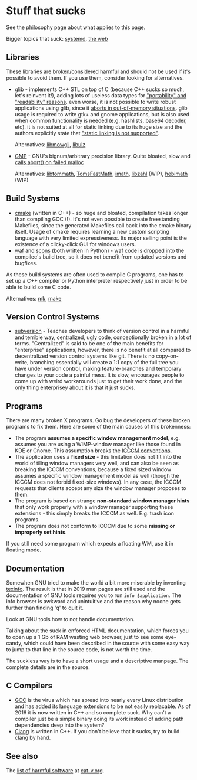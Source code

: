 Stuff that sucks
================
See the [philosophy](//suckless.org/philosophy/) page about what applies
to this page.

Bigger topics that suck: [systemd](//suckless.org/sucks/systemd/), [the
web](//suckless.org/sucks/web/)

Libraries
---------
These libraries are broken/considered harmful and should not be used
if it's possible to avoid them. If you use them, consider looking for
alternatives.

* [glib](https://developer.gnome.org/glib/) - implements C++ STL on top of C
  (because C++ sucks so much, let's reinvent it!), adding lots of useless data
  types for ["portability" and "readability"
  reasons](https://developer.gnome.org/glib/unstable/glib-Basic-Types.html).
  even worse, it is not possible to write robust applications using glib, since
  it [aborts in out-of-memory situations](https://bugzilla.gnome.org/show_bug.cgi?id=674446).
  glib usage is required to write gtk+ and gnome applications, but is also used when common
  functionality is needed (e.g. hashlists, base64 decoder, etc). it is not suited
  at all for static linking due to its huge size and the authors explicitly state
  that ["static linking is not supported"](https://bugzilla.gnome.org/show_bug.cgi?id=768215#c16).

  Alternatives: [libmowgli](https://github.com/atheme/libmowgli-2),
  [libulz](https://github.com/rofl0r/libulz)

* [GMP](https://gmplib.org/) - GNU's bignum/arbitrary precision
  library. Quite bloated, slow and [calls abort() on failed
  malloc](https://gmplib.org/repo/gmp/file/tip/memory.c#l105)

  Alternatives: [libtommath](https://www.libtom.net/LibTomMath/),
  [TomsFastMath](https://www.libtom.net/TomsFastMath/),
  [imath](https://github.com/creachadair/imath),
  [libzahl](//libs.suckless.org/libzahl/) (WIP),
  [hebimath](https://github.com/suiginsoft/hebimath) (WIP)

Build Systems
-------------
* [cmake](https://cmake.org/) (written in C++) - so huge and bloated,
  compilation takes longer than compiling GCC (!). It's not even possible
  to create freestanding Makefiles, since the generated Makefiles call
  back into the cmake binary itself. Usage of cmake requires learning a
  new custom scripting language with very limited expressiveness. Its
  major selling point is the existence of a clicky-click GUI for windows
  users.
* [waf](https://github.com/waf-project/waf) and
  [scons](https://www.scons.org/) (both written in Python) - waf code is
  dropped into the compilee's build tree, so it does not benefit from
  updated versions and bugfixes.

As these build systems are often used to compile C programs, one has to
set up a C++ compiler or Python interpreter respectively just in order
to be able to build some C code.

Alternatives: [mk](https://doc.cat-v.org/plan_9/4th_edition/papers/mk),
[make](https://pubs.opengroup.org/onlinepubs/9699919799/utilities/make.html)

Version Control Systems
-----------------------
* [subversion](https://subversion.apache.org/) - Teaches developers to
  think of version control in a harmful and terrible way, centralized,
  ugly code, conceptionally broken in a lot of terms. "Centralized" is
  said to be one of the main benefits for "enterprise" applications,
  however, there is no benefit at all compared to decentralized version
  control systems like git. There is no copy-on-write, branching
  essentially will create a 1:1 copy of the full tree you have under
  version control, making feature-branches and temporary changes to your
  code a painful mess. It is slow, encourages people to come up with weird
  workarounds just to get their work done, and the only thing enterprisey
  about it is that it just sucks.

Programs
--------
There are many broken X programs. Go bug the developers of these
broken programs to fix them. Here are some of the main causes of this
brokenness:

* The program **assumes a specific window management model**,
  e.g. assumes you are using a WIMP-window manager like those
  found in KDE or Gnome. This assumption breaks the [ICCCM
  conventions](https://tronche.com/gui/x/icccm/).
* The application uses a **fixed size** - this limitation does not fit
  into the world of tiling window managers very well, and can also be seen
  as breaking the ICCCM conventions, because a fixed sized window assumes
  a specific window management model as well (though the ICCCM does not
  forbid fixed-size windows). In any case, the ICCCM requests that clients
  accept any size the window manager proposes to them.
* The program is based on strange **non-standard window manager
  hints** that only work properly with a window manager supporting these
  extensions - this simply breaks the ICCCM as well. E.g. trash icon
  programs.
* The program does not conform to ICCCM due to some **missing or
  improperly set hints**.

If you still need some program which expects a floating WM, use it in
floating mode.

Documentation
-------------
Somewhen GNU tried to make the world a bit more miserable by inventing
[texinfo](https://www.gnu.org/software/texinfo/). The result is that
in 2019 man pages are still used and the documentation of GNU tools
requires you to run `info $application`. The info browser is awkward and
unintuitive and the reason why noone gets further than finding 'q' to
quit it.

Look at GNU tools how to not handle documentation.

Talking about the suck in enforced HTML documentation, which forces
you to open up a 1 Gb of RAM wasting web browser, just to see some
eye-candy, which could have been described in the source with some easy
way to jump to that line in the source code, is not worth the time.

The suckless way is to have a short usage and a descriptive manpage. The
complete details are in the source.

C Compilers
-----------
* [GCC](https://gcc.gnu.org/) is the virus which has spread into nearly
  every Linux distribution and has added its language extensions to be not
  easily replacable. As of 2016 it is now written in C++ and so complete
  suck. Why can't a compiler just be a simple binary doing its work
  instead of adding path dependencies deep into the system?
* [Clang](https://clang.llvm.org/) is written in C++. If you don't
  believe that it sucks, try to build clang by hand.

See also
--------
The [list of harmful software](https://harmful.cat-v.org/software/) at
[cat-v.org](https://cat-v.org).
